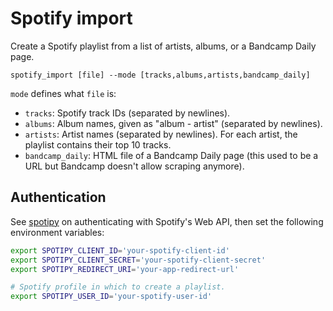 # Spotify import

Create a Spotify playlist from a list of artists, albums, or a Bandcamp Daily page.

```
spotify_import [file] --mode [tracks,albums,artists,bandcamp_daily]
```

`mode` defines what `file` is: 

- `tracks`: Spotify track IDs (separated by newlines).
- `albums`: Album names, given as "album - artist" (separated by newlines).
- `artists`: Artist names (separated by newlines). For each artist, the playlist contains their top 10 tracks.
- `bandcamp_daily`: HTML file of a Bandcamp Daily page (this used to be a URL but Bandcamp doesn't allow scraping anymore).

## Authentication

See [spotipy](https://github.com/spotipy-dev/spotipy) on authenticating with Spotify's Web API, then set the following environment variables: 

```sh
export SPOTIPY_CLIENT_ID='your-spotify-client-id'
export SPOTIPY_CLIENT_SECRET='your-spotify-client-secret'
export SPOTIPY_REDIRECT_URI='your-app-redirect-url'

# Spotify profile in which to create a playlist.
export SPOTIPY_USER_ID='your-spotify-user-id' 
```

